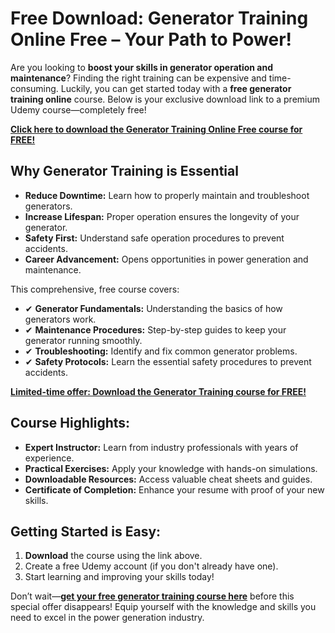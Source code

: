 # Free Download: Generator Training Online Free – Your Path to Power!

Are you looking to **boost your skills in generator operation and maintenance**? Finding the right training can be expensive and time-consuming. Luckily, you can get started today with a **free generator training online** course. Below is your exclusive download link to a premium Udemy course—completely free!

[**Click here to download the Generator Training Online Free course for FREE!**](https://udemywork.com/generator-training-online-free)

## Why Generator Training is Essential

*   **Reduce Downtime:** Learn how to properly maintain and troubleshoot generators.
*   **Increase Lifespan:** Proper operation ensures the longevity of your generator.
*   **Safety First:** Understand safe operation procedures to prevent accidents.
*   **Career Advancement:** Opens opportunities in power generation and maintenance.

This comprehensive, free course covers:

*   ✔ **Generator Fundamentals:** Understanding the basics of how generators work.
*   ✔ **Maintenance Procedures:** Step-by-step guides to keep your generator running smoothly.
*   ✔ **Troubleshooting:** Identify and fix common generator problems.
*   ✔ **Safety Protocols:** Learn the essential safety procedures to prevent accidents.

[**Limited-time offer: Download the Generator Training course for FREE!**](https://udemywork.com/generator-training-online-free)

## Course Highlights:

*   **Expert Instructor:** Learn from industry professionals with years of experience.
*   **Practical Exercises:** Apply your knowledge with hands-on simulations.
*   **Downloadable Resources:** Access valuable cheat sheets and guides.
*   **Certificate of Completion:** Enhance your resume with proof of your new skills.

## Getting Started is Easy:

1.  **Download** the course using the link above.
2.  Create a free Udemy account (if you don't already have one).
3.  Start learning and improving your skills today!

Don’t wait—**[get your free generator training course here](https://udemywork.com/generator-training-online-free)** before this special offer disappears! Equip yourself with the knowledge and skills you need to excel in the power generation industry.
